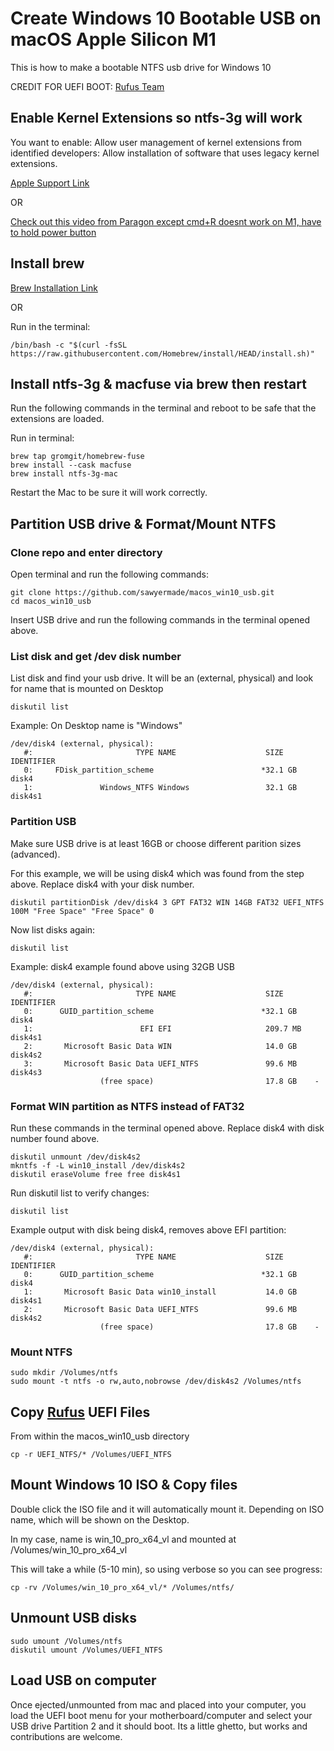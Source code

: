 # Create Windows 10 Bootable USB on macOS Apple Silicon M1
This is how to make a bootable NTFS usb drive for Windows 10

CREDIT FOR UEFI BOOT: [Rufus Team](https://github.com/pbatard/rufus)

## Enable Kernel Extensions so ntfs-3g will work
You want to enable: Allow user management of kernel extensions from identified developers: Allow installation of software that uses legacy kernel extensions.

[Apple Support Link](https://support.apple.com/guide/mac-help/macos-recovery-a-mac-apple-silicon-mchl82829c17/mac)

OR

[Check out this video from Paragon except cmd+R doesnt work on M1, have to hold power button](https://www.youtube.com/watch?v=0EXmDmHm6eg)

## Install brew
[Brew Installation Link](https://brew.sh)

OR

Run in the terminal:
```
/bin/bash -c "$(curl -fsSL https://raw.githubusercontent.com/Homebrew/install/HEAD/install.sh)"
```

## Install ntfs-3g & macfuse via brew then restart
Run the following commands in the terminal and reboot to be safe that the extensions are loaded.

Run in terminal:
```
brew tap gromgit/homebrew-fuse
brew install --cask macfuse
brew install ntfs-3g-mac
```
Restart the Mac to be sure it will work correctly.

## Partition USB drive & Format/Mount NTFS
### Clone repo and enter directory
Open terminal and run the following commands:
```
git clone https://github.com/sawyermade/macos_win10_usb.git
cd macos_win10_usb
```

Insert USB drive and run the following commands in the terminal opened above.
### List disk and get /dev disk number
List disk and find your usb drive. It will be an (external, physical) and look for name that is mounted on Desktop
``` 
diskutil list
```

Example: On Desktop name is "Windows"
```
/dev/disk4 (external, physical):
   #:                       TYPE NAME                    SIZE       IDENTIFIER
   0:     FDisk_partition_scheme                        *32.1 GB    disk4
   1:               Windows_NTFS Windows                 32.1 GB    disk4s1
```

### Partition USB
Make sure USB drive is at least 16GB or choose different parition sizes (advanced).

For this example, we will be using disk4 which was found from the step above. Replace disk4 with your disk number.
```
diskutil partitionDisk /dev/disk4 3 GPT FAT32 WIN 14GB FAT32 UEFI_NTFS 100M "Free Space" "Free Space" 0
```

Now list disks again:
```
diskutil list
```

Example: disk4 example found above using 32GB USB
```
/dev/disk4 (external, physical):
   #:                       TYPE NAME                    SIZE       IDENTIFIER
   0:      GUID_partition_scheme                        *32.1 GB    disk4
   1:                        EFI EFI                     209.7 MB   disk4s1
   2:       Microsoft Basic Data WIN                     14.0 GB    disk4s2
   3:       Microsoft Basic Data UEFI_NTFS               99.6 MB    disk4s3
                    (free space)                         17.8 GB    -
```

### Format WIN partition as NTFS instead of FAT32
Run these commands in the terminal opened above. Replace disk4 with disk number found above.
```
diskutil unmount /dev/disk4s2
mkntfs -f -L win10_install /dev/disk4s2
diskutil eraseVolume free free disk4s1
```

Run diskutil list to verify changes:
```
diskutil list
```

Example output with disk being disk4, removes above EFI partition:
```
/dev/disk4 (external, physical):
   #:                       TYPE NAME                    SIZE       IDENTIFIER
   0:      GUID_partition_scheme                        *32.1 GB    disk4
   1:       Microsoft Basic Data win10_install           14.0 GB    disk4s1
   2:       Microsoft Basic Data UEFI_NTFS               99.6 MB    disk4s2
                    (free space)                         17.8 GB    -
```

### Mount NTFS
```
sudo mkdir /Volumes/ntfs
sudo mount -t ntfs -o rw,auto,nobrowse /dev/disk4s2 /Volumes/ntfs
```

## Copy [Rufus](https://github.com/pbatard/rufus) UEFI Files
From within the macos_win10_usb directory
```
cp -r UEFI_NTFS/* /Volumes/UEFI_NTFS
```

## Mount Windows 10 ISO & Copy files
Double click the ISO file and it will automatically mount it. Depending on ISO name, which will be shown on the Desktop.

In my case, name is win_10_pro_x64_vl and mounted at /Volumes/win_10_pro_x64_vl

This will take a while (5-10 min), so using verbose so you can see progress:
```
cp -rv /Volumes/win_10_pro_x64_vl/* /Volumes/ntfs/
```

## Unmount USB disks
```
sudo umount /Volumes/ntfs
diskutil umount /Volumes/UEFI_NTFS
```

## Load USB on computer
Once ejected/unmounted from mac and placed into your computer, you load the UEFI boot menu for your motherboard/computer and select your USB drive Partition 2 and it should boot. Its a little ghetto, but works and contributions are welcome.